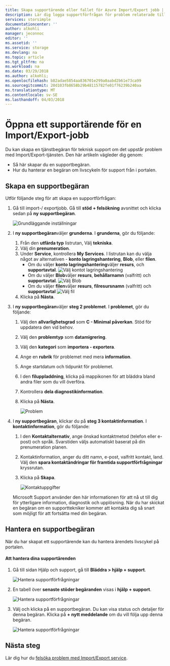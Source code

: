 ```yaml
---
title: Skapa supportärende eller fallet för Azure Import/Export jobb | Microsoft Docs
description: Lär dig logga supportförfrågan för problem relaterade till Import/Export-jobbet.
services: storsimple
documentationcenter: ''
author: alkohli
manager: jeconnoc
editor: ''
ms.assetid: ''
ms.service: storage
ms.devlang: na
ms.topic: article
ms.tgt_pltfrm: na
ms.workload: na
ms.date: 03/29/2018
ms.author: alkohli;
ms.openlocfilehash: b82adae5854aa836701e299a0aabd2b61e73ca99
ms.sourcegitcommit: 20d103fb8658b29b48115782fe01f76239b240aa
ms.translationtype: MT
ms.contentlocale: sv-SE
ms.lasthandoff: 04/03/2018
---
```

# <a name="open-a-support-ticket-for-an-importexport-job"></a>Öppna ett supportärende för en Import/Export-jobb

Du kan skapa en tjänstbegäran för teknisk support om det uppstår problem med Import/Export-tjänsten. Den här artikeln vägleder dig genom:

* Så här skapar du en supportbegäran.
* Hur du hanterar en begäran om livscykeln för support från i portalen.

## <a name="create-a-support-request"></a>Skapa en supportbegäran

Utför följande steg för att skapa en supportförfrågan:

1. Gå till import-/ exportjobb. Gå till **stöd + felsökning** avsnittet och klicka sedan på **ny supportbegäran**.
     
    ![Grundläggande inställningar](./media/storage-import-export-contact-microsoft-support/import-export-support1.png)
   
2. I **ny supportbegäran**väljer **grunderna**. I **grunderna**, gör du följande:
    
    1. Från den **utfärda typ** listrutan, Välj **tekniska**.
    2. Välj din **prenumeration**.
    3. Under **Service**, kontrollera **My Services**. I listrutan kan du välja något av alternativen - **konto lagringshantering**, **Blob**, eller **filen**. 
        - Om du väljer **konto lagringshantering**väljer **resurs**, och **supportavtal**.
            ![Välj kontot lagringshantering](./media/storage-import-export-contact-microsoft-support/import-export-support3.png)
        - Om du väljer **Blob**väljer **resurs**, **behållarnamn** (valfritt) och **supportavtal**.
            ![Välj Blob](./media/storage-import-export-contact-microsoft-support/import-export-support2.png)
        - Om du väljer **filen**väljer **resurs**, **filresursnamn** (valfritt) och **supportavtal** ![Välj fil](./media/storage-import-export-contact-microsoft-support/import-export-support4.png)
    4. Klicka på **Nästa**.

3. I **ny supportbegäran**väljer **steg 2 problemet**. I **problemet**, gör du följande:
    
    1. Välj den **allvarlighetsgrad** som **C - Minimal påverkan**. Stöd för uppdatera den vid behov.
    2. Välj den **problemtyp** som **datamigrering**.
    3. Välj den **kategori** som **importera - exportera**.
    4. Ange en **rubrik** för problemet med mera **information**.
    5. Ange startdatum och tidpunkt för problemet.
    6. I den **filuppladdning**, klicka på mappikonen för att bläddra bland andra filer som du vill överföra.
    7. Kontrollera **dela diagnostikinformation**.
    8. Klicka på **Nästa**.

       ![Problem](./media/storage-import-export-contact-microsoft-support/import-export-support5.png)

4. I **ny supportbegäran**, klickar du på **steg 3 kontaktinformation**. I **kontaktinformation**, gör du följande:

    1. I den **Kontaktalternativ**, ange önskad kontaktmetod (telefon eller e-post) och språk. Svarstiden väljs automatiskt baserat på din prenumeration planen.
    2. Kontaktinformation, anger du ditt namn, e-post, valfritt kontakt, land. Välj den **spara kontaktändringar för framtida supportförfrågningar** kryssrutan.
    3. Klicka på **Skapa**.
   
        ![Kontaktuppgifter](./media/storage-import-export-contact-microsoft-support/import-export-support7.png)   

    Microsoft Support använder den här informationen för att nå ut till dig för ytterligare information, diagnostik och upplösning.
När du har skickat en begäran om en supporttekniker kommer att kontakta dig så snart som möjligt för att fortsätta med din begäran.

## <a name="manage-a-support-request"></a>Hantera en supportbegäran

När du har skapat ett supportärende kan du hantera ärendets livscykel på portalen.

#### <a name="to-manage-your-support-requests"></a>Att hantera dina supportärenden

1. Gå till sidan Hjälp och support, gå till **Bläddra > hjälp + support**.

    ![Hantera supportförfrågningar](./media/storage-import-export-contact-microsoft-support/manage-support-ticket2.png)   

2. En tabell över **senaste stöder begäranden** visas i **hjälp + support**.

    ![Hantera supportförfrågningar](./media/storage-import-export-contact-microsoft-support/manage-support-ticket1.png) 

3. Välj och klicka på en supportbegäran. Du kan visa status och detaljer för denna begäran. Klicka på **+ nytt meddelande** om du vill följa upp denna begäran.

    ![Hantera supportförfrågningar](./media/storage-import-export-contact-microsoft-support/manage-support-ticket3.png) 


## <a name="next-steps"></a>Nästa steg

Lär dig hur du [felsöka problem med Import/Export service](storage-import-export-tool-troubleshooting-v1.md).
